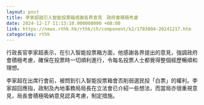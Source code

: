 ```yaml
---
layout: post
title: 李家超就引入智能投票箱感謝各界意見　政府會積極考慮
date: 2024-12-17 11:13:10.000000000 +08:00
link: https://news.rthk.hk/rthk/ch/component/k2/1783804-20241217.htm
categories: rthk
---
```


行政長官李家超表示，在引入智能投票箱方面，他感謝各界提出的意見，強調政府會積極考慮，確保在投票時一切順利進行，令每名投票人士都覺得整個經歷暢順和理想。

李家超在出席行會前，被問到引入智能投票箱會否削弱選民投「白票」的權利。李家超回應指，政制及內地事務局局長在立法會已介紹一些想法，而當局亦很重視意見，局長會積極吸納意見認真考慮，制定措施。
